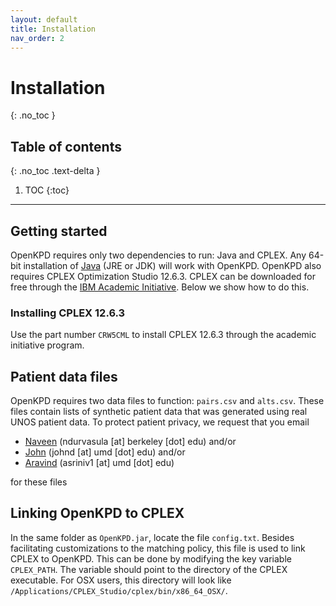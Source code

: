 ```yaml
---
layout: default
title: Installation
nav_order: 2
---
```


# Installation
{: .no_toc }

## Table of contents
{: .no_toc .text-delta }

1. TOC
{:toc}

---

## Getting started

OpenKPD requires only two dependencies to run: Java and CPLEX. Any 64-bit installation of [Java](https://www.java.com/en/download/manual.jsp) (JRE or JDK) will work with OpenKPD. OpenKPD also requires CPLEX Optimization Studio 12.6.3. CPLEX can be downloaded for free through the [IBM Academic Initiative](https://www.ibm.com/academic/home). Below we show how to do this.

### Installing CPLEX 12.6.3

Use the part number `CRW5CML` to install CPLEX 12.6.3 through the academic initiative program.

## Patient data files
OpenKPD requires two data files to function: `pairs.csv` and `alts.csv`. These files contain lists of synthetic patient data that was generated using real UNOS patient data. To protect patient privacy, we request that you email 
- [Naveen](https://ndurvasula.com) (ndurvasula [at] berkeley [dot] edu) and/or 
- [John](http://jpdickerson.com) (johnd [at] umd [dot] edu) and/or 
- [Aravind](http://www.cs.umd.edu/~srin/) (asriniv1 [at] umd [dot] edu) 

for these files


## Linking OpenKPD to CPLEX

In the same folder as `OpenKPD.jar`, locate the file `config.txt`. Besides facilitating customizations to the matching policy, this file is used to link CPLEX to OpenKPD. This can be done by modifying the key variable `CPLEX_PATH`. The variable should point to the directory of the CPLEX executable. For OSX users, this directory will look like `/Applications/CPLEX_Studio/cplex/bin/x86_64_OSX/`.